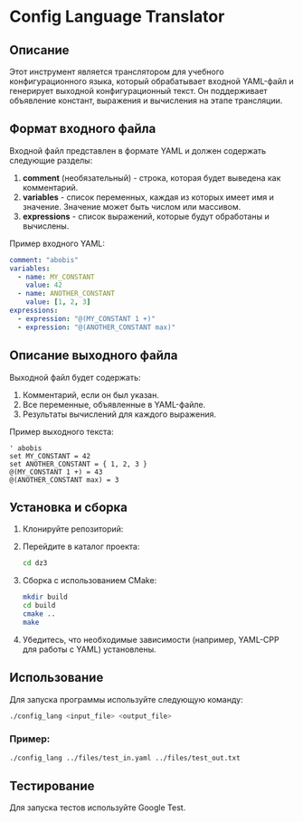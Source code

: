 # Config Language Translator

## Описание

Этот инструмент является транслятором для учебного конфигурационного языка, который обрабатывает входной YAML-файл и генерирует выходной конфигурационный текст. Он поддерживает объявление констант, выражения и вычисления на этапе трансляции.

## Формат входного файла

Входной файл представлен в формате YAML и должен содержать следующие разделы:

1. **comment** (необязательный) - строка, которая будет выведена как комментарий.
2. **variables** - список переменных, каждая из которых имеет имя и значение. Значение может быть числом или массивом.
3. **expressions** - список выражений, которые будут обработаны и вычислены.

Пример входного YAML:

```yaml
comment: "abobis"
variables:
  - name: MY_CONSTANT
    value: 42
  - name: ANOTHER_CONSTANT
    value: [1, 2, 3]
expressions:
  - expression: "@(MY_CONSTANT 1 +)"
  - expression: "@(ANOTHER_CONSTANT max)"
```
## Описание выходного файла

Выходной файл будет содержать:

1. Комментарий, если он был указан.
2. Все переменные, объявленные в YAML-файле.
3. Результаты вычислений для каждого выражения.

Пример выходного текста:

```text
' abobis
set MY_CONSTANT = 42
set ANOTHER_CONSTANT = { 1, 2, 3 }
@(MY_CONSTANT 1 +) = 43
@(ANOTHER_CONSTANT max) = 3
```

## Установка и сборка

1. Клонируйте репозиторий:
2. Перейдите в каталог проекта:
   ```bash
   cd dz3
   ```

3. Сборка с использованием CMake:
   ```bash
   mkdir build
   cd build
   cmake ..
   make
   ```

4. Убедитесь, что необходимые зависимости (например, YAML-CPP для работы с YAML) установлены.

## Использование

Для запуска программы используйте следующую команду:

```bash
./config_lang <input_file> <output_file>
```

### Пример:

```bash
./config_lang ../files/test_in.yaml ../files/test_out.txt
```

## Тестирование

Для запуска тестов используйте Google Test.
